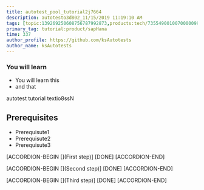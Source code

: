 ```yaml
---
title: autotest_pool_tutorial2j7664
description: autotesto3d802_11/15/2019 11:19:10 AM
tags: [topic:139269250608756787992873,products:tech/73554900100700000996,tutorial:experience/advanced]
primary_tag: tutorial:product/sapHana
time: 337
author_profile: https://github.com/ksAutotests
author_name: ksAutotests
---
```

### You will learn
- You will learn this
- and that

autotest tutorial textio8ssN

## Prerequisites
- Prerequisute1
- Prerequisute2
- Prerequisute3

[ACCORDION-BEGIN [](First step)]
[DONE]
[ACCORDION-END]

[ACCORDION-BEGIN [](Second step)]
[DONE]
[ACCORDION-END]

[ACCORDION-BEGIN [](Third step)]
[DONE]
[ACCORDION-END]

